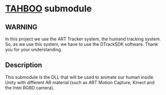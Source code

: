 # [TAHBOO](https://github.com/Zicrom08/Tahboo) submodule

## WARNING
In this project we use the ART Tracker system, the humand tracking system. So, as we use this system, we have to use the DTrackSDK software. Thank you for your understanding.

## Description

This submodule is the DLL that will be used to animate our human inside Unity with different AR material (such as ART Motion Capture, Kinect and the Intel RGBD camera).